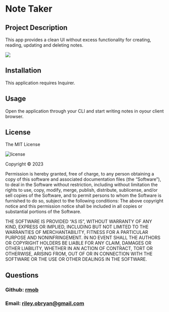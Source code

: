 # Note Taker

## Project Description

This app provides a clean UI without excess functionality for creating, reading, updating and deleting notes.

<img src="Develop\note-taker-scrnshot.png/" >


## Installation

This application requires Inquirer.

## Usage

Open the application through your CLI and start writing notes in oyour client browser.

## License

The MIT License

![license](https://img.shields.io/badge/license-MIT-blue?style=plastic&logo=appveyor)

Copyright © 2023

Permission is hereby granted, free of charge, to any person obtaining a copy of this software and associated documentation files (the “Software”), to deal in the Software without restriction, including without limitation the rights to use, copy, modify, merge, publish, distribute, sublicense, and/or sell copies of the Software, and to permit persons to whom the Software is furnished to do so, subject to the following conditions:
The above copyright notice and this permission notice shall be included in all copies or substantial portions of the Software.

THE SOFTWARE IS PROVIDED “AS IS”, WITHOUT WARRANTY OF ANY KIND, EXPRESS OR IMPLIED, INCLUDING BUT NOT LIMITED TO THE WARRANTIES OF MERCHANTABILITY, FITNESS FOR A PARTICULAR PURPOSE AND NONINFRINGEMENT. IN NO EVENT SHALL THE AUTHORS OR COPYRIGHT HOLDERS BE LIABLE FOR ANY CLAIM, DAMAGES OR OTHER LIABILITY, WHETHER IN AN ACTION OF CONTRACT, TORT OR OTHERWISE, ARISING FROM, OUT OF OR IN CONNECTION WITH THE SOFTWARE OR THE USE OR OTHER DEALINGS IN THE SOFTWARE.

## Questions

### Github: [rmob](https://github.com/rmob/)

### Email: [riley.obryan@gmail.com](mailto:riley.obryan@gmail.com)
